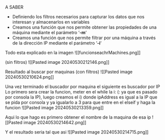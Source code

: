 A SABER

- Definiendo los filtros necesarios para capturar los datos que nos interesan y almacenarlos en variables
- Creamos una función que nos permite obtener las propiedades de una máquina mediante el parámetro ‘**-m**‘
- Creamos una función que nos permite filtrar por una máquina a través de la dirección IP mediante el parámetro ‘**-i**‘


Todo esta explicado en la imagen 
![[funcionseachrMachines.png]]

(sin flitros)
![[Pasted image 20240530212146.png]]

Resultado al buscar por maquinas (con filtros)
![[Pasted image 20240530210624.png]]

Una vez terminado el buscador por maquina el siguiente es buscador por IP 
Lo primero sera crear la funcion, meter en el while la i: (: ya que es pasado por consola la IP), luego creamos el i) donde ipAddress es igual a la IP que se pida por consola y ya igualarlo a 3 para que entre en el elseif y haga la funcion
![[Pasted image 20240530213359.png]]

Aqui lo que hago es primero obtener el nombre de la maquina de esa ip ![[Pasted image 20240530214642.png]]

Y el resultado seria tal que asi
![[Pasted image 20240530214715.png]]

